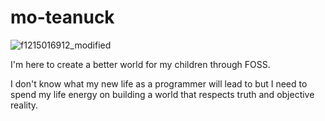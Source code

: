 # mo-teanuck

![f1215016912_modified](https://user-images.githubusercontent.com/22891675/181387799-264ecc67-2230-4c85-9ac9-334f43bc5571.jpg)

I'm here to create a better world for my children through FOSS. 

I don't know what my new life as a programmer will lead to but I need to spend my life energy on building a world that respects truth and objective reality.
